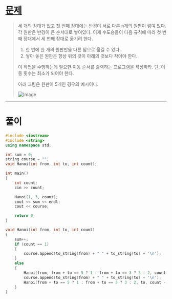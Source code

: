 # [문제](https://www.acmicpc.net/problem/11729 "#11729번")
  
> 세 개의 장대가 있고 첫 번째 장대에는 반경이 서로 다른 n개의 원판이 쌓여 있다. 각 원판은 반경이 큰 순서대로 쌓여있다. 이제 수도승들이 다음 규칙에 따라 첫 번째 장대에서 세 번째 장대로 옮기려 한다.
> 
> 1. 한 번에 한 개의 원판만을 다른 탑으로 옮길 수 있다.
> 2. 쌓아 놓은 원판은 항상 위의 것이 아래의 것보다 작아야 한다.
>
>  이 작업을 수행하는데 필요한 이동 순서를 출력하는 프로그램을 작성하라. 단, 이동 횟수는 최소가 되어야 한다.
> 
> 아래 그림은 원판이 5개인 경우의 예시이다.
> 
> ![Image](https://onlinejudgeimages.s3-ap-northeast-1.amazonaws.com/problem/11729/hanoi.png)
> 
<hr/>

# 풀이

```cpp
#include <iostream>
#include <string>
using namespace std;

int sum = 0;
string course = "";
void Hanoi(int from, int to, int count);

int main()
{
	int count;
	cin >> count;

	Hanoi(1, 3, count);
	cout << sum << endl;
	cout << course;

	return 0;
}

void Hanoi(int from, int to, int count)
{
	sum++;
	if (count == 1)
	{
		course.append(to_string(from) + " " + to_string(to) + '\n');
	}
	else
	{
		Hanoi(from, from + to == 5 ? 1 : from + to == 3 ? 3 : 2, count - 1);
		course.append(to_string(from) + " " + to_string(to) + '\n');
		Hanoi(from + to == 5 ? 1 : from + to == 3 ? 3 : 2, to, count - 1);
	}
}
```

